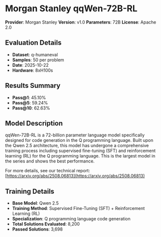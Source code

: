 # Morgan Stanley qqWen-72B-RL

**Provider**: Morgan Stanley
**Version**: v1.0
**Parameters**: 72B
**License**: Apache 2.0

## Evaluation Details
- **Dataset**: q-humaneval
- **Samples**: 50 per problem
- **Date**: 2025-10-22
- **Hardware**: 8xH100s

## Results Summary
- **Pass@1**: 45.10%
- **Pass@5**: 59.24%
- **Pass@10**: 62.63%

## Model Description
qqWen-72B-RL is a 72-billion parameter language model specifically designed for code generation in the Q programming language. Built upon the Qwen 2.5 architecture, this model has undergone a comprehensive training process including supervised fine-tuning (SFT) and reinforcement learning (RL) for the Q programming language. This is the largest model in the series and shows the best performance.

For more details, see our technical report: [https://arxiv.org/abs/2508.06813](https://arxiv.org/abs/2508.06813)

## Training Details
- **Base Model**: Qwen 2.5
- **Training Method**: Supervised Fine-Tuning (SFT) + Reinforcement Learning (RL)
- **Specialization**: Q programming language code generation
- **Total Solutions Evaluated**: 8,200
- **Passed Solutions**: 3,698

